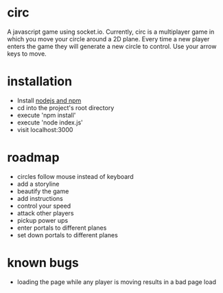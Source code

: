 # circ
A javascript game using socket.io. Currently, circ is a multiplayer game in which you move your circle around a 2D plane. Every time a new player enters the game they will generate a new circle to control. Use your arrow keys to move.

# installation
- Install [nodejs and npm](https://docs.npmjs.com/getting-started/installing-node)
- cd into the project's root directory
- execute 'npm install'
- execute 'node index.js'
- visit localhost:3000

# roadmap
- circles follow mouse instead of keyboard
- add a storyline
- beautify the game
- add instructions
- control your speed
- attack other players
- pickup power ups
- enter portals to different planes
- set down portals to different planes

# known bugs
- loading the page while any player is moving results in a bad page load